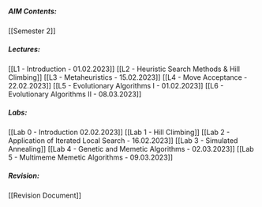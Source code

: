 ##### AIM Contents:
 [[Semester 2]]
 
##### Lectures:
 [[L1 - Introduction - 01.02.2023]]
 [[L2 - Heuristic Search Methods & Hill Climbing]]
 [[L3 - Metaheuristics - 15.02.2023]]
 [[L4 - Move Acceptance - 22.02.2023]]
 [[L5 - Evolutionary Algorithms I - 01.02.2023]]
 [[L6 - Evolutionary Algorithms II - 08.03.2023]]
##### Labs:
 [[Lab 0 - Introduction 02.02.2023]]
 [[Lab 1 - Hill Climbing]]
 [[Lab 2 - Application of Iterated Local Search - 16.02.2023]]
 [[Lab 3 - Simulated Annealing]]
 [[Lab 4 - Genetic and Memetic Algorithms - 02.03.2023]]
 [[Lab 5 - Multimeme Memetic Algorithms - 09.03.2023]]
 

##### Revision:
[[Revision Document]]


